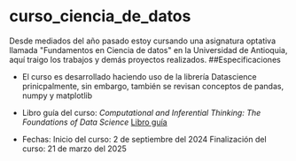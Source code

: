# curso_ciencia_de_datos
Desde mediados del año pasado estoy cursando una asignatura optativa llamada "Fundamentos en Ciencia de datos" en la Universidad de Antioquia, aquí traigo los trabajos y demás proyectos realizados.
##Especificaciones
- El curso es desarrollado haciendo uso de la librería Datascience prinicpalmente, sin embargo, también se revisan conceptos de pandas, numpy y matplotlib
- Libro guía del curso: *Computational and Inferential Thinking: The Foundations of Data Science* [Libro guía](https://inferentialthinking.com/chapters/intro.html)

- Fechas:
  Inicio del curso: 2 de septiembre del 2024
  Finalización del curso: 21 de marzo del 2025 

